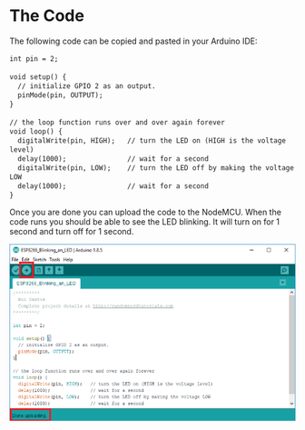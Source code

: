 # The Code

The following code can be copied and pasted in your Arduino IDE:

```text
int pin = 2;

void setup() {
  // initialize GPIO 2 as an output.
  pinMode(pin, OUTPUT);
}

// the loop function runs over and over again forever
void loop() {
  digitalWrite(pin, HIGH);   // turn the LED on (HIGH is the voltage level)
  delay(1000);               // wait for a second
  digitalWrite(pin, LOW);    // turn the LED off by making the voltage LOW
  delay(1000);               // wait for a second
}
```

 Once you are done you can upload the code to the NodeMCU. When the code runs you should be able to see the LED blinking. It will turn on for 1 second and turn off for 1 second. 

![](../../../.gitbook/assets/nodemcuupload.png)

